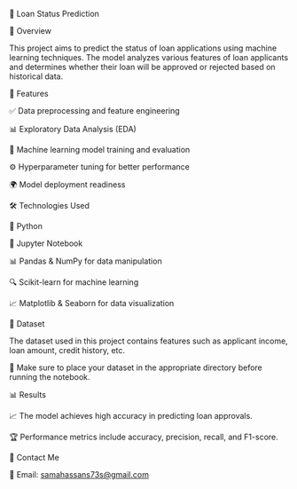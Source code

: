 🚀 Loan Status Prediction

📌 Overview

This project aims to predict the status of loan applications using machine learning techniques. The model analyzes various features of loan applicants and determines whether their loan will be approved or rejected based on historical data.

🎯 Features

✅ Data preprocessing and feature engineering

📊 Exploratory Data Analysis (EDA)

🤖 Machine learning model training and evaluation

⚙️ Hyperparameter tuning for better performance

🌍 Model deployment readiness

🛠️ Technologies Used

🐍 Python

📓 Jupyter Notebook

📊 Pandas & NumPy for data manipulation

🔍 Scikit-learn for machine learning

📈 Matplotlib & Seaborn for data visualization

📂 Dataset

The dataset used in this project contains features such as applicant income, loan amount, credit history, etc.

📌 Make sure to place your dataset in the appropriate directory before running the notebook.

📊 Results

📈 The model achieves high accuracy in predicting loan approvals.

🏆 Performance metrics include accuracy, precision, recall, and F1-score.

📧 Contact Me

📩 Email: samahassans73s@gmail.com
